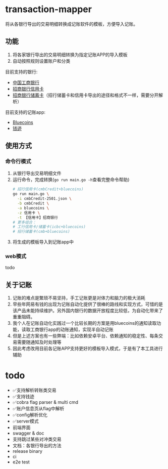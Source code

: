 # transaction-mapper

将从各银行导出的交易明细转换成记账软件的模板，方便导入记账。

## 功能

1. 将各家银行导出的交易明细转换为指定记账APP的导入模板
2. 自动按照规则设置账户和分类

目前支持的银行:

- [中国工商银行](https://mybank.icbc.com.cn/icbc/newperbank/perbank3/frame/frame_index.jsp)
- [招商银行信用卡](https://www.cmbchina.com/)
- [招商银行储蓄卡](https://www.cmbchina.com/)（招行储蓄卡和信用卡导出的途径和格式不一样，需要分开解析）

目前支持的记账app:

- [Bluecoins](https://www.bluecoinsapp.com/)
- [钱迹](https://www.qianjiapp.com/)

## 使用方式

### 命令行模式
1. 从银行导出交易明细文件
2. 运行命令，完成转换(`go run main.go -h`查看完整命令帮助)
    ```bash
    # 招行信用卡(cmbCredit+bluecoins)
    go run main.go \
      -i cmbCredit-2501.json \
      -b cmbCredit \
      -a bluecoins \
      -z 信用卡 \
      -t 【信用卡】招商银行
    # 更多组合：
    # 工行信用卡/储蓄卡(icbc+bluecoins)
    # 招行储蓄卡(cmb+bluecoins)
    ```
3. 将生成的模板导入到记账app中

### web模式

todo

## 关于记账

1. 记账的难点是繁琐不易坚持，手工记账更是对体力和脑力的极大消耗
2. 早些年网易有钱的出现为记账自动化提供了很棒的路线和实现方式，可惜的是该产品未能持续维护。另外国内银行的数据开放程度比较低，为自动化带来了重重阻碍。
3. 我个人在记账自动化实践过一个比较长期的方案是用bluecoins的通知读取功能，读取工商银行app的动账通知，实现半自动记账
4. 但是上述方案也有一些弊端：比如依赖安卓平台、依赖通知的稳定性、每条交易需要随通知及时处理等
5. 因此考虑改用目前各记账APP支持更好的模板导入模式，于是有了本工具进行辅助

# todo

- ✅支持解析转账类交易
- ✅支持钱迹
- ✅cobra flag parser & multi cmd
- ✅账户信息页从flag中解析
- ✅config解析优化
- ✅server模式
- 前端界面
- swagger & doc
- 支持跳过某些对冲类交易
- 文档：各银行导出的方法
- release binary
- ci
- e2e test
